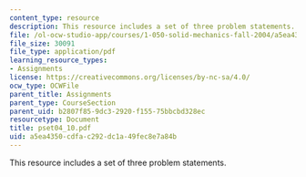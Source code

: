```yaml
---
content_type: resource
description: This resource includes a set of three problem statements.
file: /ol-ocw-studio-app/courses/1-050-solid-mechanics-fall-2004/a5ea4350cdfac292dc1a49fec8e7a84b_pset04_10.pdf
file_size: 30091
file_type: application/pdf
learning_resource_types:
- Assignments
license: https://creativecommons.org/licenses/by-nc-sa/4.0/
ocw_type: OCWFile
parent_title: Assignments
parent_type: CourseSection
parent_uid: b2807f85-9dc3-2920-f155-75bbcbd328ec
resourcetype: Document
title: pset04_10.pdf
uid: a5ea4350-cdfa-c292-dc1a-49fec8e7a84b
---
```

This resource includes a set of three problem statements.